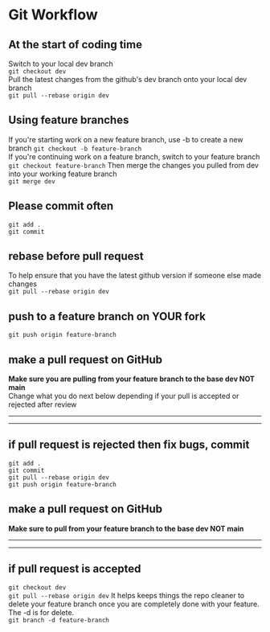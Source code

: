 # Git Workflow

## At the start of coding time
Switch to your local dev branch  
```git checkout dev```  
Pull the latest changes from the github's dev branch onto your local dev branch  
```git pull --rebase origin dev```  

## Using feature branches
If you're starting work on a new feature branch, use -b to create a new branch 
```git checkout -b feature-branch```  
If you're continuing work on a feature branch, switch to your feature branch  
```git checkout feature-branch``` 
Then merge the changes you pulled from dev into your working feature branch  
```git merge dev```  

## Please commit often
```git add .```  
```git commit```  

## rebase before pull request
To help ensure that you have the latest github version if someone else made changes  
```git pull --rebase origin dev```  

## push to a feature branch on YOUR fork
```git push origin feature-branch```  

## make a pull request on GitHub
<b>Make sure you are pulling from your feature branch to the base dev NOT main</b>  
Change what you do next below depending if your pull is accepted or rejected after review  

---
---

## if pull request is rejected then fix bugs, commit
```git add .```  
```git commit```  
```git pull --rebase origin dev```  
```git push origin feature-branch```  

## make a pull request on GitHub
<b>Make sure to pull from your feature branch to the base dev NOT main</b>  

---
---

## if pull request is accepted
```git checkout dev```  
```git pull --rebase origin dev``` 
It helps keeps things the repo cleaner to delete your feature branch once you are completely done with your feature. The -d is for delete.  
```git branch -d feature-branch```  

